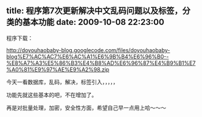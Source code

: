 title: 程序第7次更新解决中文乱码问题以及标签，分类的基本功能
date: 2009-10-08 22:23:00
---

<p>
	程序下载：</p>
<p>
	<a href="http://doyouhaobaby-blog.googlecode.com/files/doyouhaobaby-blog%E7%AC%AC7%E6%AC%A1%E6%9B%B4%E6%96%B0--%E8%A7%A3%E5%86%B3%E4%B8%AD%E6%96%87%E4%B9%B1%E7%A0%81%E9%97%AE%E9%A2%98.zip">http://doyouhaobaby-blog.googlecode.com/files/doyouhaobaby-blog%E7%AC%AC7%E6%AC%A1%E6%9B%B4%E6%96%B0--%E8%A7%A3%E5%86%B3%E4%B8%AD%E6%96%87%E4%B9%B1%E7%A0%81%E9%97%AE%E9%A2%98.zip</a></p>
<p>
	今天一看数据库，乱码，解决，标签引入，，，，，</p>
<p>
	功能先就这些基本的吧，不在增加了。</p>
<p>
	再是对批量处理，加密，安全性方面，希望自己早一点用上哈～～～</p>
